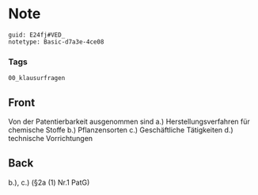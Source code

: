 # Note
```
guid: E24fj#VED_
notetype: Basic-d7a3e-4ce08
```

### Tags
```
00_klausurfragen
```

## Front
Von der Patentierbarkeit ausgenommen sind
a.) Herstellungsverfahren für chemische Stoffe
b.) Pflanzensorten
c.) Geschäftliche Tätigkeiten
d.) technische Vorrichtungen

## Back
b.), c.) (§2a (1) Nr.1 PatG)
